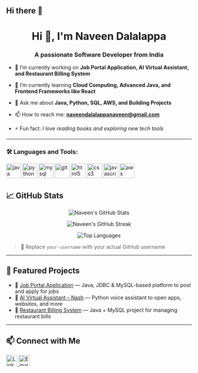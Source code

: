 ## Hi there 👋

<h1 align="center">Hi 👋, I'm Naveen Dalalappa</h1>
<h3 align="center">A passionate Software Developer from India</h3>

- 🔭 I’m currently working on **Job Portal Application, AI Virtual Assistant, and Restaurant Billing System**

- 🌱 I’m currently learning **Cloud Computing, Advanced Java, and Frontend Frameworks like React**

- 💬 Ask me about **Java, Python, SQL, AWS, and Building Projects**

- 📫 How to reach me: **naveendalalappanaveen@gmail.com**

- ⚡ Fun fact: *I love reading books and exploring new tech tools*

---




### 🛠️ Languages and Tools:

<p align="left">
  <img src="https://cdn.jsdelivr.net/gh/devicons/devicon/icons/java/java-original.svg" alt="java" width="40" height="40"/>
  <img src="https://cdn.jsdelivr.net/gh/devicons/devicon/icons/python/python-original.svg" alt="python" width="40" height="40"/>
  <img src="https://cdn.jsdelivr.net/gh/devicons/devicon/icons/mysql/mysql-original.svg" alt="mysql" width="40" height="40"/>
  <img src="https://cdn.jsdelivr.net/gh/devicons/devicon/icons/git/git-original.svg" alt="git" width="40" height="40"/>
  <img src="https://cdn.jsdelivr.net/gh/devicons/devicon/icons/html5/html5-original.svg" alt="html5" width="40" height="40"/>
  <img src="https://cdn.jsdelivr.net/gh/devicons/devicon/icons/css3/css3-original.svg" alt="css3" width="40" height="40"/>
  <img src="https://cdn.jsdelivr.net/gh/devicons/devicon/icons/javascript/javascript-original.svg" alt="javascript" width="40" height="40"/>
  <img src="https://img.icons8.com/color/48/amazon-web-services.png" alt="aws" width="40" height="40"/>

</p>

## 📈 GitHub Stats

<p align="center">
  <img src="https://github-readme-stats.vercel.app/api?username=your-username&show_icons=true&theme=default" alt="Naveen's GitHub Stats"/>
</p>

<p align="center">
  <img src="https://github-readme-streak-stats.herokuapp.com/?user=your-username&theme=default" alt="Naveen's GitHub Streak"/>
</p>

<p align="center">
  <img src="https://github-readme-stats.vercel.app/api/top-langs/?username=your-username&layout=compact&theme=default" alt="Top Languages"/>
</p>

> 🔁 Replace `your-username` with your actual GitHub username

---

## 🚀 Featured Projects

- 🔹 [Job Portal Application](https://github.com/your-username/job-portal) — Java, JDBC & MySQL-based platform to post and apply for jobs  
- 🔹 [AI Virtual Assistant – Nash](https://github.com/your-username/ai-virtual-assistant) — Python voice assistant to open apps, websites, and more  
- 🔹 [Restaurant Billing System](https://github.com/your-username/billing-system) — Java + MySQL project for managing restaurant bills  

---

## 📫 Connect with Me

<p align="left">
  <a href="https://linkedin.com/in/naveen-dalalappa" target="blank">
    <img src="https://cdn.jsdelivr.net/gh/devicons/devicon/icons/linkedin/linkedin-original.svg" alt="LinkedIn" width="30" height="30"/>
  </a>
  <a href="naveendalalappanaveen@gmail.com">
    <img src="https://img.icons8.com/material-rounded/24/000000/new-post.png" alt="Email" width="30" height="30"/>
  </a>
</p>



